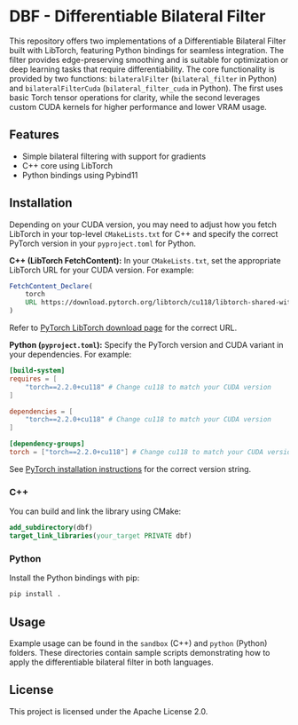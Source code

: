 # DBF - Differentiable Bilateral Filter

This repository offers two implementations of a Differentiable Bilateral Filter built with LibTorch, featuring Python bindings for seamless integration. The filter provides edge-preserving smoothing and is suitable for optimization or deep learning tasks that require differentiability.
The core functionality is provided by two functions: `bilateralFilter` (`bilateral_filter` in Python) and `bilateralFilterCuda` (`bilateral_filter_cuda` in Python). The first uses basic Torch tensor operations for clarity, while the second leverages custom CUDA kernels for higher performance and lower VRAM usage.

## Features

- Simple bilateral filtering with support for gradients
- C++ core using LibTorch
- Python bindings using Pybind11

## Installation

Depending on your CUDA version, you may need to adjust how you fetch LibTorch in your top-level `CMakeLists.txt` for C++ and specify the correct PyTorch version in your `pyproject.toml` for Python.

**C++ (LibTorch FetchContent):**
In your `CMakeLists.txt`, set the appropriate LibTorch URL for your CUDA version. For example:

```cmake
FetchContent_Declare(
    torch
    URL https://download.pytorch.org/libtorch/cu118/libtorch-shared-with-deps-2.2.0.zip # Change cu118 to match your CUDA version
)
```

Refer to [PyTorch LibTorch download page](https://pytorch.org/get-started/locally/) for the correct URL.

**Python (`pyproject.toml`):**
Specify the PyTorch version and CUDA variant in your dependencies. For example:

```toml
[build-system]
requires = [
    "torch==2.2.0+cu118" # Change cu118 to match your CUDA version
]

dependencies = [
    "torch==2.2.0+cu118" # Change cu118 to match your CUDA version
]

[dependency-groups]
torch = ["torch==2.2.0+cu118"] # Change cu118 to match your CUDA version
```

See [PyTorch installation instructions](https://pytorch.org/get-started/locally/) for the correct version string.


### C++

You can build and link the library using CMake:

```cmake
add_subdirectory(dbf)
target_link_libraries(your_target PRIVATE dbf)
```

### Python

Install the Python bindings with pip:

```bash
pip install .
```

## Usage

Example usage can be found in the `sandbox` (C++) and `python` (Python) folders. These directories contain sample scripts demonstrating how to apply the differentiable bilateral filter in both languages.

## License

This project is licensed under the Apache License 2.0.
